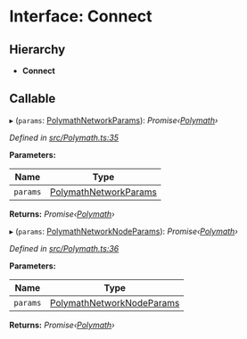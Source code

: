 # Interface: Connect

## Hierarchy

* **Connect**

## Callable

▸ (`params`: [PolymathNetworkParams](_polymath_.polymathnetworkparams.md)): *Promise‹[Polymath](../classes/_polymath_.polymath.md)›*

*Defined in [src/Polymath.ts:35](https://github.com/PolymathNetwork/polymath-sdk/blob/45453ad/src/Polymath.ts#L35)*

**Parameters:**

Name | Type |
------ | ------ |
`params` | [PolymathNetworkParams](_polymath_.polymathnetworkparams.md) |

**Returns:** *Promise‹[Polymath](../classes/_polymath_.polymath.md)›*

▸ (`params`: [PolymathNetworkNodeParams](_polymath_.polymathnetworknodeparams.md)): *Promise‹[Polymath](../classes/_polymath_.polymath.md)›*

*Defined in [src/Polymath.ts:36](https://github.com/PolymathNetwork/polymath-sdk/blob/45453ad/src/Polymath.ts#L36)*

**Parameters:**

Name | Type |
------ | ------ |
`params` | [PolymathNetworkNodeParams](_polymath_.polymathnetworknodeparams.md) |

**Returns:** *Promise‹[Polymath](../classes/_polymath_.polymath.md)›*

